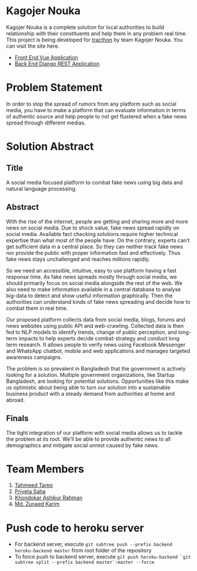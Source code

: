 Kagojer Nouka
=============
Kagojer Nouka is a complete solution for local authorities to build
relationship with their constituents and help them in any problem
real time. This project is being developed for 
[tracthon](https://traction.robu-lab.org/) by team Kagojer Nouka. 
You can visit the site here.
* [Front End Vue Application](https://kagojer-nouka-web.herokuapp.com/dashboard)
* [Back End Django REST Application](https://kagojer-nouka.herokuapp.com/dashboard)

Problem Statement
=================
In order to stop the spread of rumors from any platform such as social media,
you have to make a platform that can evaluate information in terms of authentic
source and help people to not get flustered when a fake news spread through different medias.

Solution Abstract
=================
Title
-----
A social media focused platform to combat fake news using big data and natural language processing.

Abstract
--------
With the rise of the internet, people are getting and sharing more and more news on social media.
Due to shock value, fake news spread rapidly on social media. Available fact checking solutions require
higher technical expertise than what most of the people have. On the contrary, experts can’t get sufficient
data in a central place. So they can neither track fake news nor provide the public with proper information
fast and effectively. Thus fake news stays unchallenged and reaches millions rapidly.

So we need an accessible, intuitive, easy to use platform having a fast response time. As fake news
spreads mostly through social media, we should primarily focus on social media alongside the rest of
the web. We also need to make information available in a central database to analyse big-data to
detect and show useful information graphically. Then the authorities can understand kinds of fake
news spreading and decide how to combat them in real time.

Our proposed platform collects data from social media, blogs, forums and news websites using public
API and web-crawling. Collected data is then fed to NLP models to identify trends, change of public
perception, and long-term impacts to help experts decide combat-strategy and conduct long term research.
It allows people to verify news using Facebook Messenger and WhatsApp chatbot, mobile and web
applications and manages targeted awareness campaigns.

The problem is so prevalent in Bangladesh that the government is actively looking for a solution.
Multiple government organizations, like Startup Bangladesh, are looking for potential solutions.
Opportunities like this make us optimistic about being able to turn our solution into a sustainable
business product with a steady demand from authorities at home and abroad.

Finals
------
The tight integration of our platform with social media allows us to tackle the problem at its root.
We’ll be able to provide authentic news to all demographics and mitigate social unrest caused by fake news.

Team Members
============
1. [Tahmeed Tareq](https://github.com/tahmeed156)
2. [Priyeta Saha](https://github.com/prism97)
3. [Khondokar Ashikur Rahman](https://github.com/ashiqursuperfly)
4. [Md. Zunaed Karim](https://github.com/ZunaedSifat/)

Push code to heroku server
==========================
* For backend server, execute `git subtree push --prefix backend heroku-backend master` from root folder of the repository
* To force push to backend server, execute ```git push heroku-backend `git subtree split --prefix backend master`:master --force```
